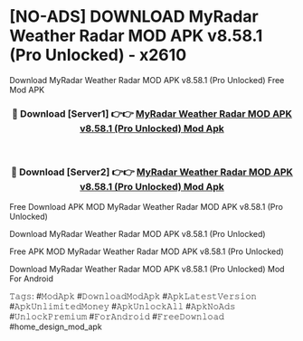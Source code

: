 # [NO-ADS] DOWNLOAD MyRadar Weather Radar MOD APK v8.58.1 (Pro Unlocked) - x2610
Download MyRadar Weather Radar MOD APK v8.58.1 (Pro Unlocked) Free Mod APK

<div align="center">
<h3>🔴 Download [Server1] 👉👉 <a href="https://apk-comot.site?title=MyRadar_Weather_Radar_MOD_APK_v8.58.1_(Pro_Unlocked)">MyRadar Weather Radar MOD APK v8.58.1 (Pro Unlocked) Mod Apk</a></h3><br>

<h3>🔴 Download [Server2] 👉👉 <a href="https://apk-comot.site?title=MyRadar_Weather_Radar_MOD_APK_v8.58.1_(Pro_Unlocked)">MyRadar Weather Radar MOD APK v8.58.1 (Pro Unlocked) Mod Apk</a></h3>
</div>


Free Download APK MOD MyRadar Weather Radar MOD APK v8.58.1 (Pro Unlocked)

Download MyRadar Weather Radar MOD APK v8.58.1 (Pro Unlocked) 

Free APK MOD MyRadar Weather Radar MOD APK v8.58.1 (Pro Unlocked) 

Download MyRadar Weather Radar MOD APK v8.58.1 (Pro Unlocked) Mod For Android

𝚃𝚊𝚐𝚜: #𝙼𝚘𝚍𝙰𝚙𝚔 #𝙳𝚘𝚠𝚗𝚕𝚘𝚊𝚍𝙼𝚘𝚍𝙰𝚙𝚔 #𝙰𝚙𝚔𝙻𝚊𝚝𝚎𝚜𝚝𝚅𝚎𝚛𝚜𝚒𝚘𝚗 #𝙰𝚙𝚔𝚄𝚗𝚕𝚒𝚖𝚒𝚝𝚎𝚍𝙼𝚘𝚗𝚎𝚢 #𝙰𝚙𝚔𝚄𝚗𝚕𝚘𝚌𝚔𝙰𝚕𝚕 #𝙰𝚙𝚔𝙽𝚘𝙰𝚍𝚜 #𝚄𝚗𝚕𝚘𝚌𝚔𝙿𝚛𝚎𝚖𝚒𝚞𝚖 #𝙵𝚘𝚛𝙰𝚗𝚍𝚛𝚘𝚒𝚍 #𝙵𝚛𝚎𝚎𝙳𝚘𝚠𝚗𝚕𝚘𝚊𝚍 #home_design_mod_apk